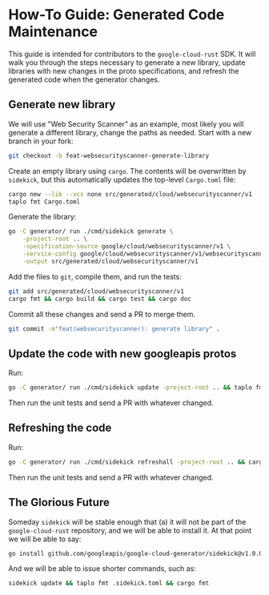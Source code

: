 # How-To Guide: Generated Code Maintenance

This guide is intended for contributors to the `google-cloud-rust` SDK. It will
walk you through the steps necessary to generate a new library, update libraries
with new changes in the proto specifications, and refresh the generated code
when the generator changes.

## Generate new library

We will use "Web Security Scanner" as an example, most likely you will generate
a different library, change the paths as needed. Start with a new branch in your
fork:

```bash
git checkout -b feat-websecurityscanner-generate-library
```

Create an empty library using `cargo`. The contents will be overwritten by
`sidekick`, but this automatically updates the top-level `Cargo.toml` file:

```bash
cargo new --lib --vcs none src/generated/cloud/websecurityscanner/v1
taplo fmt Cargo.toml
```

Generate the library:

```bash
go -C generator/ run ./cmd/sidekick generate \
    -project-root .. \
    -specification-source google/cloud/websecurityscanner/v1 \
    -service-config google/cloud/websecurityscanner/v1/websecurityscanner_v1.yaml \
    -output src/generated/cloud/websecurityscanner/v1
```

Add the files to `git`, compile them, and run the tests:

```bash
git add src/generated/cloud/websecurityscanner/v1
cargo fmt && cargo build && cargo test && cargo doc
```

Commit all these changes and send a PR to merge them.

```bash
git commit -m"feat(websecurityscanner): generate library" .
```

## Update the code with new googleapis protos

Run:

```bash
go -C generator/ run ./cmd/sidekick update -project-root .. && taplo fmt .sidekick.toml && cargo fmt
```

Then run the unit tests and send a PR with whatever changed.

## Refreshing the code

Run:

```bash
go -C generator/ run ./cmd/sidekick refreshall -project-root .. && cargo fmt
```

Then run the unit tests and send a PR with whatever changed.

## The Glorious Future

Someday `sidekick` will be stable enough that (a) it will not be part of the
`google-cloud-rust` repository, and we will be able to install it. At that
point we will be able to say:

```bash
go install github.com/googleapis/google-cloud-generator/sidekick@v1.0.0
```

And we will be able to issue shorter commands, such as:

```bash
sidekick update && taplo fmt .sidekick.toml && cargo fmt
```
